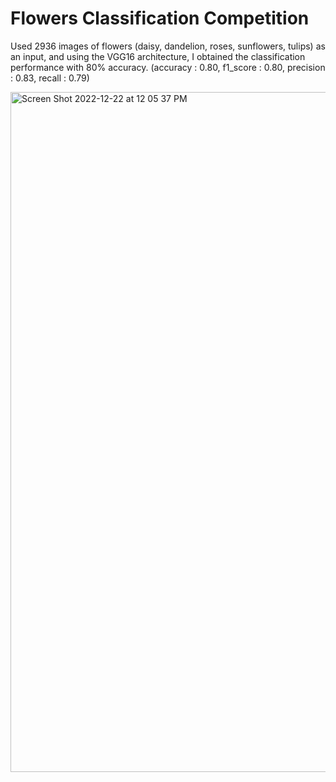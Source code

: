 # Flowers Classification Competition
Used 2936 images of flowers (daisy, dandelion, roses, sunflowers, tulips) as an input, and using the VGG16 architecture, I obtained the classification performance with 80% accuracy. (accuracy : 0.80, f1_score : 0.80, precision : 0.83, recall : 0.79) 

<img width="1088" alt="Screen Shot 2022-12-22 at 12 05 37 PM" src="https://user-images.githubusercontent.com/90071614/209188583-54010a15-faaa-42ef-be09-b9ad9a4f6559.png">
